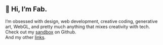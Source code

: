 ## 👋 Hi, I’m Fab.
I’m obsessed with design, web development, creative coding, generative art, WebGL, and pretty much anything that mixes creativity with tech.<br>
Check out my [sandbox](https://fabcreative.github.io/) on Github. <br>
And my other [links](https://linktr.ee/fabioardemagni).

<!---
fabcreative/fabcreative is a ✨ special ✨ repository because its `README.md` (this file) appears on your GitHub profile.
You can click the Preview link to take a look at your changes.
--->

